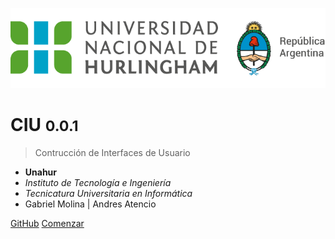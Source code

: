 ![logo](_images/logo-unahur.png)

# CIU <small>0.0.1</small>

> Contrucción de Interfaces de Usuario

- **Unahur**
- *Instituto de Tecnología e Ingeniería*
- *Tecnicatura Universitaria en Informática*
- Gabriel Molina | Andres Atencio

[GitHub](https://github.com/unahur/ciu/)
[Comenzar](#CIU)
